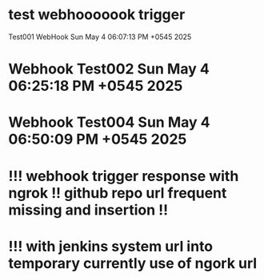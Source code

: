 # test webhooooook trigger
Test001 WebHook Sun May  4 06:07:13 PM +0545 2025
# Webhook Test002  Sun May  4 06:25:18 PM +0545 2025
# Webhook Test004  Sun May  4 06:50:09 PM +0545 2025
# !!! webhook trigger response with ngrok !! github repo url frequent missing and insertion !!
# !!! with jenkins system url into temporary currently use of ngork url
